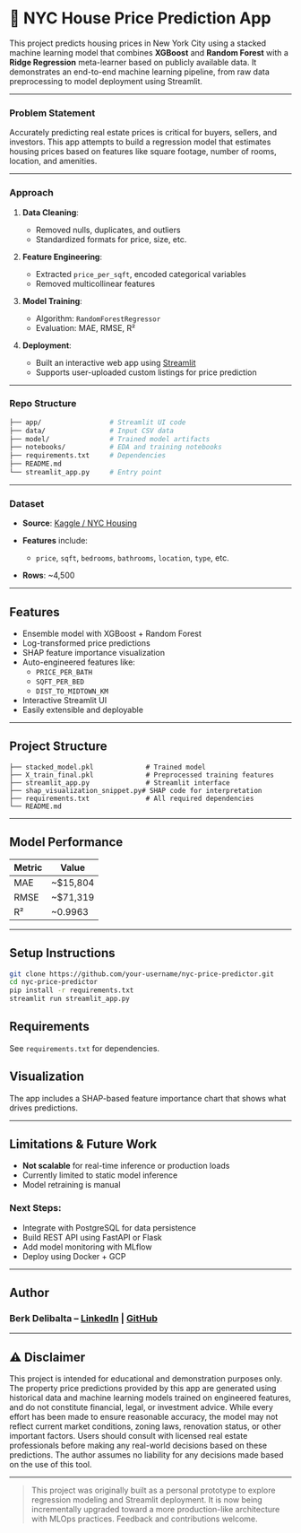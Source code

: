 # 🗽 NYC House Price Prediction App

This project predicts housing prices in New York City using a stacked machine learning model that combines **XGBoost** and **Random Forest** with a **Ridge Regression** meta-learner based on publicly available data.
It demonstrates an end-to-end machine learning pipeline, from raw data preprocessing to model deployment using Streamlit.

---

### Problem Statement

Accurately predicting real estate prices is critical for buyers, sellers, and investors. This app attempts to build a regression model that estimates housing prices based on features like square footage, number of rooms, location, and amenities.

---

### Approach

1. **Data Cleaning**:

   * Removed nulls, duplicates, and outliers
   * Standardized formats for price, size, etc.

2. **Feature Engineering**:

   * Extracted `price_per_sqft`, encoded categorical variables
   * Removed multicollinear features

3. **Model Training**:

   * Algorithm: `RandomForestRegressor`
   * Evaluation: MAE, RMSE, R²

4. **Deployment**:

   * Built an interactive web app using [Streamlit](https://streamlit.io/)
   * Supports user-uploaded custom listings for price prediction

---

### Repo Structure

```bash
├── app/                 # Streamlit UI code
├── data/                # Input CSV data
├── model/               # Trained model artifacts
├── notebooks/           # EDA and training notebooks
├── requirements.txt     # Dependencies
├── README.md
└── streamlit_app.py     # Entry point
```

---

###  Dataset

* **Source**: [Kaggle / NYC Housing](https://www.kaggle.com/datasets/nelgiriyewithana/new-york-housing-market)
* **Features** include:

  * `price`, `sqft`, `bedrooms`, `bathrooms`, `location`, `type`, etc.
* **Rows**: \~4,500

---

## Features
- Ensemble model with XGBoost + Random Forest
- Log-transformed price predictions
- SHAP feature importance visualization
- Auto-engineered features like:
  - `PRICE_PER_BATH`
  - `SQFT_PER_BED`
  - `DIST_TO_MIDTOWN_KM`
- Interactive Streamlit UI
- Easily extensible and deployable

---

## Project Structure
```
├── stacked_model.pkl             # Trained model
├── X_train_final.pkl             # Preprocessed training features
├── streamlit_app.py              # Streamlit interface
├── shap_visualization_snippet.py# SHAP code for interpretation
├── requirements.txt              # All required dependencies
└── README.md
```

---

## Model Performance
| Metric | Value    |
|--------|----------|
| MAE    | ~$15,804 |
| RMSE   | ~$71,319 |
| R²     | ~0.9963  |

---

## Setup Instructions

```bash
git clone https://github.com/your-username/nyc-price-predictor.git
cd nyc-price-predictor
pip install -r requirements.txt
streamlit run streamlit_app.py
```

## Requirements
See `requirements.txt` for dependencies.

## Visualization

The app includes a SHAP-based feature importance chart that shows what drives predictions.

---

## Limitations & Future Work

* **Not scalable** for real-time inference or production loads
* Currently limited to static model inference
* Model retraining is manual

### **Next Steps**:

* Integrate with PostgreSQL for data persistence
* Build REST API using FastAPI or Flask
* Add model monitoring with MLflow
* Deploy using Docker + GCP

---




## Author

### Berk Delibalta – [LinkedIn](https://www.linkedin.com/in/berkdelibalta/) | [GitHub](https://github.com/berkde)

---

## ⚠️ Disclaimer

This project is intended for educational and demonstration purposes only. The property price predictions provided by this app are generated using historical data and machine learning models trained on engineered features, and do not constitute financial, legal, or investment advice.
While every effort has been made to ensure reasonable accuracy, the model may not reflect current market conditions, zoning laws, renovation status, or other important factors. Users should consult with licensed real estate professionals before making any real-world decisions based on these predictions.
The author assumes no liability for any decisions made based on the use of this tool.

---

> This project was originally built as a personal prototype to explore regression modeling and Streamlit deployment. It is now being incrementally upgraded toward a more production-like architecture with MLOps practices. Feedback and contributions welcome.
